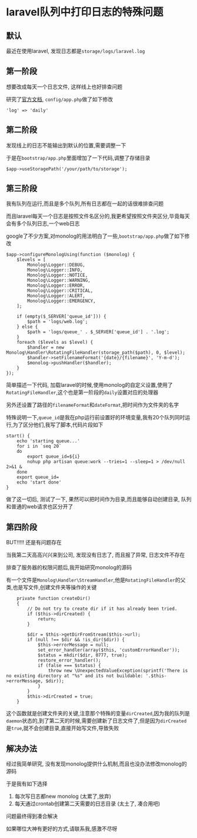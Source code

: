 # laravel队列中打印日志的特殊问题

## 默认
最近在使用laravel, 发现日志都是`storage/logs/laravel.log`

## 第一阶段
想要改成每天一个日志文件, 这样线上也好排查问题

研究了[官方文档](http://d.laravel-china.org/docs/5.4/errors#log-storage), `config/app.php`做了如下修改

    'log' => 'daily'

## 第二阶段
发现线上的日志不能输出到默认的位置,需要调整一下

于是在`bootstrap/app.php`里面增加了一下代码,调整了存储目录

    $app->useStoragePath('/your/path/to/storage');

## 第三阶段
我有队列在运行,而且是多个队列,所有日志都在一起的话很难排查问题

而且laravel每天一个日志是按照文件名区分的,我更希望按照文件夹区分,毕竟每天会有多个队列日志,一个web日志

google了不少方案,对monolog的用法明白了一些,`bootstrap/app.php`做了如下修改

    $app->configureMonologUsing(function ($monolog) {
        $levels = [
            Monolog\Logger::DEBUG,
            Monolog\Logger::INFO,
            Monolog\Logger::NOTICE,
            Monolog\Logger::WARNING,
            Monolog\Logger::ERROR,
            Monolog\Logger::CRITICAL,
            Monolog\Logger::ALERT,
            Monolog\Logger::EMERGENCY,
        ];

        if (empty($_SERVER['queue_id'])) {
            $path = 'logs/web.log';
        } else {
            $path = 'logs/queue_' . $_SERVER['queue_id'] . '.log';
        }
        foreach ($levels as $level) {
            $handler = new Monolog\Handler\RotatingFileHandler(storage_path($path), 0, $level);
            $handler->setFilenameFormat('{date}/{filename}', 'Y-m-d');
            $monolog->pushHandler($handler);
        }
    });

简单描述一下代码, 加载laravel的时候,使用monolog的自定义设置,使用了`RotatingFileHandler`,这个也是第一阶段的`daily`设置对应的处理器

另外还设置了路径的`filenameFormat`和`dateFormat`,把时间作为文件夹的名字

特殊说明一下,`queue_id`是我在php运行前设置好的环境变量,我有20个队列同时运行,为了区分他们,我写了脚本,代码片段如下

    start() {
        echo 'starting queue...'
        for i in `seq 20`
        do
            export queue_id=${i}
            nohup php artisan queue:work --tries=1 --sleep=1 > /dev/null 2>&1 &
        done
        export queue_id=
        echo 'start done'
    }

做了这一切后, 测试了一下, 果然可以把时间作为目录,而且能够自动创建目录, 队列和普通的web请求也区分开了

## 第四阶段
BUT!!!!! 还是有问题存在

当我第二天高高兴兴来到公司, 发现没有日志了, 而且报了异常, 日志文件不存在

排查了服务器的权限问题后,我开始研究monolog的源码

有一个文件是`Monolog\Handler\StreamHandler`,他是`RotatingFileHandler`的父类,也是写文件,创建文件夹等操作的关键

        private function createDir()
        {
            // Do not try to create dir if it has already been tried.
            if ($this->dirCreated) {
                return;
            }

            $dir = $this->getDirFromStream($this->url);
            if (null !== $dir && !is_dir($dir)) {
                $this->errorMessage = null;
                set_error_handler(array($this, 'customErrorHandler'));
                $status = mkdir($dir, 0777, true);
                restore_error_handler();
                if (false === $status) {
                    throw new \UnexpectedValueException(sprintf('There is no existing directory at "%s" and its not buildable: '.$this->errorMessage, $dir));
                }
            }
            $this->dirCreated = true;
        }

这个函数就是创建文件夹的关键,注意那个特殊的变量`dirCreated`,因为我的队列是`daemon`状态的,到了第二天的时候,需要创建新了日志文件了,但是因为`dirCreated`是`true`,就不会创建目录,直接开始写文件,导致失败

## 解决办法
经过我简单研究, 没有发现monolog提供什么机制,而且也没办法修改monolog的源码

于是我有如下选择

1. 每次写日志都new monolog (太累了,放弃)
2. 每天通过crontab创建第二天需要的日志目录 (太土了, 凑合用吧)

问题最终得到凑合解决

如果哪位大神有更好的方式,请联系我,感激不尽呀
